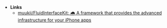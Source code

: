 - **Links**
	- [muukii/FluidInterfaceKit: 🌧 A framework that provides the advanced infrastructure for your iPhone apps](https://github.com/muukii/FluidInterfaceKit)
